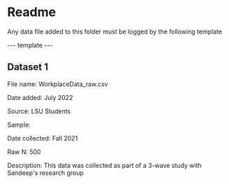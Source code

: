 # Readme
Any data file added to this folder must be logged by the following template

--- template ---

## Dataset 1

File name: WorkplaceData_raw.csv

Date added: July 2022

Source: LSU Students

Sample: 

Date collected: Fall 2021

Raw N: 500

Description: This data was collected as part of a 3-wave study with Sandeep's research group